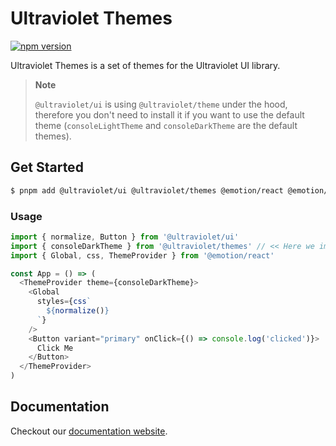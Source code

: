 # Ultraviolet Themes

[![npm version](https://badge.fury.io/js/%40ultraviolet%2Fthemes.svg)](https://badge.fury.io/js/%40ultraviolet%2Fthemes)

Ultraviolet Themes is a set of themes for the Ultraviolet UI library.

> **Note**
>
> `@ultraviolet/ui` is using `@ultraviolet/theme` under the hood, therefore you don't need to install it if you want to use the default theme (`consoleLightTheme` and `consoleDarkTheme` are the default themes).

## Get Started

```sh
$ pnpm add @ultraviolet/ui @ultraviolet/themes @emotion/react @emotion/styled
```

### Usage

```js
import { normalize, Button } from '@ultraviolet/ui'
import { consoleDarkTheme } from '@ultraviolet/themes' // << Here we import the theme we want to use
import { Global, css, ThemeProvider } from '@emotion/react'

const App = () => (
  <ThemeProvider theme={consoleDarkTheme}>
    <Global
      styles={css`
        ${normalize()}
      `}
    />
    <Button variant="primary" onClick={() => console.log('clicked')}>
      Click Me
    </Button>
  </ThemeProvider>
)
```

## Documentation

Checkout our [documentation website](https://storybook.ultraviolet.scaleway.com/).

